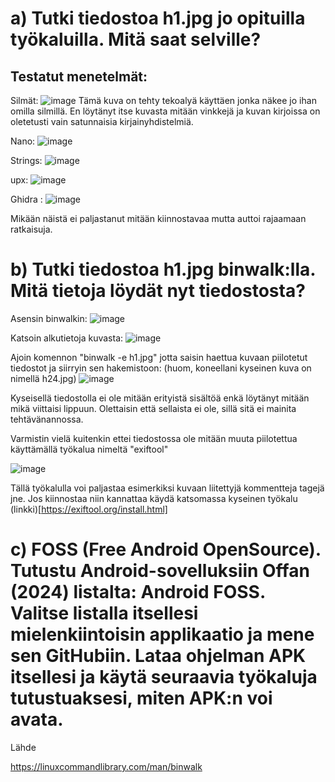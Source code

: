 







# a)  Tutki tiedostoa h1.jpg jo opituilla työkaluilla. Mitä saat selville?

## Testatut menetelmät:

Silmät:
![image](https://github.com/user-attachments/assets/e9eb71c0-90b5-47fd-8636-58c2e0308cc0)
Tämä kuva on tehty tekoalyä käyttäen jonka näkee jo ihan omilla silmillä. En löytänyt itse kuvasta mitään vinkkejä ja kuvan kirjoissa on oletetusti vain satunnaisia kirjainyhdistelmiä.

Nano:
![image](https://github.com/user-attachments/assets/46d07636-f783-47b5-b378-6003d0095116)

Strings:
![image](https://github.com/user-attachments/assets/62f539f0-b246-4636-96a2-0536e892d69d)

upx:
![image](https://github.com/user-attachments/assets/41b96f4b-1efe-4fad-a5b6-36828f192924)

Ghidra :
![image](https://github.com/user-attachments/assets/fc8c9ac1-ad84-4c28-961e-5f1f44593936)

Mikään näistä ei paljastanut mitään kiinnostavaa mutta auttoi rajaamaan ratkaisuja.


# b) Tutki tiedostoa h1.jpg binwalk:lla. Mitä tietoja löydät nyt tiedostosta?


Asensin binwalkin:
![image](https://github.com/user-attachments/assets/2aeb72ff-4c09-49cf-86f9-98157779c693)

Katsoin alkutietoja kuvasta:
![image](https://github.com/user-attachments/assets/dc84d8db-73e2-45c4-8ed5-ca9b82df4c18)

Ajoin komennon "binwalk -e h1.jpg" jotta saisin haettua kuvaan piilotetut tiedostot ja siirryin sen hakemistoon: (huom, koneellani kyseinen kuva on nimellä h24.jpg)
![image](https://github.com/user-attachments/assets/7c4d54b3-9bf5-4ce7-8218-9bd31da6a46d)

Kyseisellä tiedostolla ei ole mitään erityistä sisältöä enkä löytänyt mitään mikä viittaisi lippuun. Olettaisin että sellaista ei ole, sillä sitä ei mainita tehtävänannossa.

Varmistin vielä kuitenkin ettei tiedostossa ole mitään muuta piilotettua käyttämällä työkalua nimeltä "exiftool"

![image](https://github.com/user-attachments/assets/47457d7f-72a1-4b8b-8c4b-bbcc75d514ea)

Tällä työkalulla voi paljastaa esimerkiksi kuvaan liitettyjä kommentteja tagejä jne. Jos kiinnostaa niin kannattaa käydä katsomassa kyseinen työkalu (linkki)[https://exiftool.org/install.html]

# c) FOSS (Free Android OpenSource). Tutustu Android-sovelluksiin Offan (2024) listalta: Android FOSS. Valitse listalla itsellesi mielenkiintoisin applikaatio ja mene sen GitHubiin. Lataa ohjelman APK itsellesi ja käytä seuraavia työkaluja tutustuaksesi, miten APK:n voi avata.












Lähde

https://linuxcommandlibrary.com/man/binwalk

